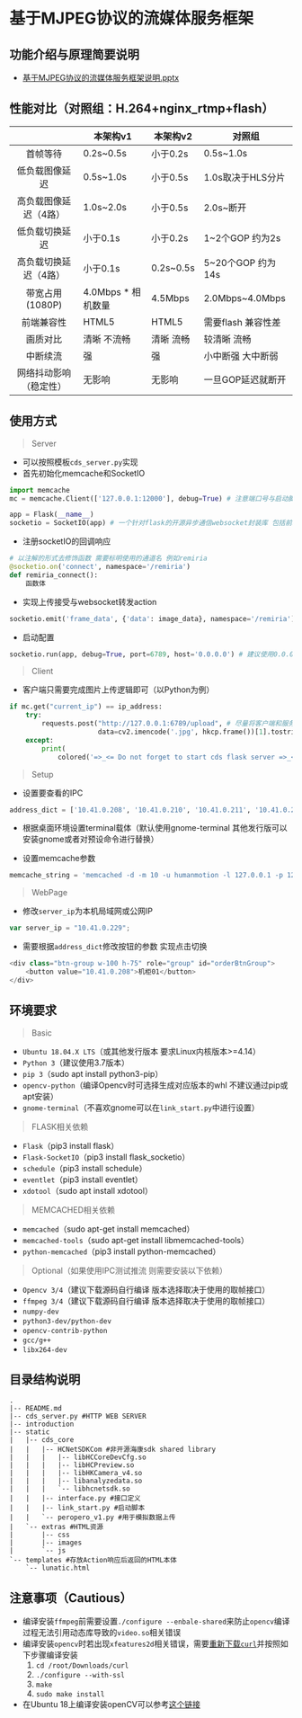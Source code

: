 # 基于MJPEG协议的流媒体服务框架

## 功能介绍与原理简要说明

* [基于MJPEG协议的流媒体服务框架说明.pptx](./introduction/intro.pptx)

## 性能对比（对照组：H.264+nginx_rtmp+flash）

|                        	| 本架构v1           	| 本架构v2  	| 对照组             	|
|:----------------------:	|--------------------	|-----------	|--------------------	|
| 首帧等待               	| 0.2s~0.5s          	| 小于0.2s  	| 0.5s~1.0s          	|
| 低负载图像延迟         	| 0.5s~1.0s          	| 小于0.5s  	| 1.0s取决于HLS分片  	|
| 高负载图像延迟（4路）  	| 1.0s~2.0s          	| 小于0.5s  	| 2.0s~断开          	|
| 低负载切换延迟         	| 小于0.1s           	| 小于0.2s  	| 1~2个GOP 约为2s    	|
| 高负载切换延迟（4路）  	| 小于0.1s           	| 0.2s~0.5s 	| 5~20个GOP 约为14s  	|
| 带宽占用(1080P)        	| 4.0Mbps * 相机数量 	| 4.5Mbps   	| 2.0Mbps~4.0Mbps    	|
| 前端兼容性             	| HTML5              	| HTML5     	| 需要flash 兼容性差 	|
| 画质对比               	| 清晰 不流畅        	| 清晰 流畅 	| 较清晰 流畅        	|
| 中断续流               	| 强                 	| 强        	| 小中断强 大中断弱  	|
| 网络抖动影响（稳定性） 	| 无影响             	| 无影响    	| 一旦GOP延迟就断开  	|

## 使用方式

> Server

* 可以按照模板`cds_server.py`实现
* 首先初始化memcache和SocketIO

```python
import memcache
mc = memcache.Client(['127.0.0.1:12000'], debug=True) # 注意端口号与启动脚本中一致 IP一般情况下不用修改

app = Flask(__name__)
socketio = SocketIO(app) # 一个针对flask的开源异步通信websocket封装库 包括前端和后端的封装
```

* 注册socketIO的回调响应

```python
# 以注解的形式去修饰函数 需要标明使用的通道名 例如remiria
@socketio.on('connect', namespace='/remiria')
def remiria_connect():
    函数体
```

* 实现上传接受与websocket转发action

```python
socketio.emit('frame_data', {'data': image_data}, namespace='/remiria')
```

* 启动配置

```python
socketio.run(app, debug=True, port=6789, host='0.0.0.0') # 建议使用0.0.0.0 可以同时监听本机所有IP
```

> Client

* 客户端只需要完成图片上传逻辑即可（以Python为例）

```python
if mc.get("current_ip") == ip_address:
    try:
        requests.post("http://127.0.0.1:6789/upload", # 尽量将客户端和服务端部署到一台机器上
                      data=cv2.imencode('.jpg', hkcp.frame())[1].tostring())
    except:
        print(
            colored('=>_<= Do not forget to start cds flask server =>_<=', 'yellow'))
```

> Setup

* 设置要查看的IPC

```python
address_dict = ['10.41.0.208', '10.41.0.210', '10.41.0.211', '10.41.0.212']
```

* 根据桌面环境设置terminal载体（默认使用gnome-terminal 其他发行版可以安装gnome或者对预设命令进行替换）

* 设置memcache参数

```python
memcache_string = 'memcached -d -m 10 -u humanmotion -l 127.0.0.1 -p 12000 -c 256 -P /tmp/memcached.pid' # 如有需要可以额外设置守护进程
```

> WebPage

* 修改`server_ip`为本机局域网或公网IP

```JavaScript
var server_ip = "10.41.0.229";
```

* 需要根据`address_dict`修改按钮的参数 实现点击切换

```JavaScript
<div class="btn-group w-100 h-75" role="group" id="orderBtnGroup">
    <button value="10.41.0.208">机柜01</button>
</div>
```

## 环境要求

> Basic

* `Ubuntu 18.04.X LTS`（或其他发行版本 要求Linux内核版本>=4.14）
* `Python 3`（建议使用3.7版本）
* `pip 3`（sudo apt install python3-pip）
* `opencv-python`（编译Opencv时可选择生成对应版本的whl 不建议通过pip或apt安装）
* `gnome-terminal`（不喜欢gnome可以在`link_start.py`中进行设置）

> FLASK相关依赖

* `Flask`（pip3 install flask）
* `Flask-SocketIO`（pip3 install flask_socketio）
* `schedule`（pip3 install schedule）
* `eventlet`（pip3 install eventlet）
* `xdotool`（sudo apt install xdotool）

> MEMCACHED相关依赖

* `memcached`（sudo apt-get install memcached）
* `memcached-tools`（sudo apt-get install libmemcached-tools）
* `python-memcached`（pip3 install python-memcached）

> Optional（如果使用IPC测试推流 则需要安装以下依赖）

* `Opencv 3/4`（建议下载源码自行编译 版本选择取决于使用的取帧接口）
* `ffmpeg 3/4`（建议下载源码自行编译 版本选择取决于使用的取帧接口）
* `numpy-dev`
* `python3-dev/python-dev`
* `opencv-contrib-python`
* `gcc/g++`
* `libx264-dev`

## 目录结构说明

```shell
.
|-- README.md
|-- cds_server.py #HTTP WEB SERVER
|-- introduction
|-- static
|   |-- cds_core
|   |   |-- HCNetSDKCom #非开源海康sdk shared library
|   |   |   |-- libHCCoreDevCfg.so
|   |   |   |-- libHCPreview.so
|   |   |   |-- libHKCamera_v4.so
|   |   |   |-- libanalyzedata.so
|   |   |   `-- libhcnetsdk.so
|   |   |-- interface.py #接口定义
|   |   |-- link_start.py #启动脚本
|   |   `-- peropero_v1.py #用于模拟数据上传
|   `-- extras #HTML资源
|       |-- css
|       |-- images
|       `-- js
`-- templates #存放Action响应后返回的HTML本体
    `-- lunatic.html
```

## 注意事项（Cautious）

* 编译安装`ffmpeg`前需要设置`./configure --enbale-shared`来防止`opencv`编译过程无法引用动态库导致的`video.so`相关错误
* 编译安装`opencv`时若出现`xfeatures2d`相关错误，需要[重新下载`curl`](https://curl.haxx.se/download.html)并按照如下步骤编译安装
    1. `cd /root/Downloads/curl`
    2. `./configure --with-ssl`
    3. `make`
    4. `sudo make install`
* 在Ubuntu 18上编译安装openCV可以参考[这个链接](https://www.pyimagesearch.com/2018/08/15/how-to-install-opencv-4-on-ubuntu/)